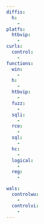 ```yaml
---
diffis:
  h:
    -
platfs:
  htbvip:
    -
curls:
  control:
    -
functions:
  win:
    -
  h:
    -
  htbvip:
    -
  fuzz:
    -
  sqli:
    -
  rce:
    -
  sql:
    -
  hc:
    -
  logical:
    -
  reg:
    -

wals:
  controlwu:
    -
  controlvi:
    -
---
```

